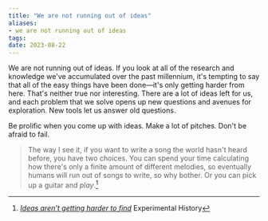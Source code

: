 ```yaml
---
title: "We are not running out of ideas"
aliases:
- we are not running out of ideas
tags:
date: 2023-08-22
---
```


We are not running out of ideas. If you look at all of the research and knowledge we've accumulated over the past millennium, it's tempting to say that all of the easy things have been done—it's only getting harder from here. That's neither true nor interesting. There are a lot of ideas left for us, and each problem that we solve opens up new questions and avenues for exploration. New tools let us answer old questions.

Be prolific when you come up with ideas. Make a lot of pitches. Don't be afraid to fail.

> The way I see it, if you want to write a song the world hasn't heard before, you have two choices. You can spend your time calculating how there's only a finite amount of different melodies, so eventually humans will run out of songs to write, so why bother. Or you can pick up a guitar and _play_.[^1]

[^1]: _[Ideas aren't getting harder to find](https://www.experimental-history.com/p/ideas-arent-getting-harder-to-find)_ Experimental History